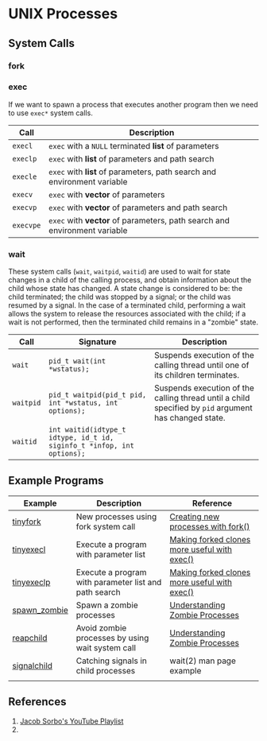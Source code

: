 # UNIX Processes

## System Calls

### fork


### exec

If we want to spawn a process that executes another program then we need to use `exec*` system calls.

| Call | Description |
| ---- | ----------- |
| `execl` | `exec` with a `NULL` terminated **list** of parameters |
| `execlp` | `exec` with **list** of parameters and path search |
| `execle` | `exec` with **list** of parameters, path search and environment variable |
| `execv` | `exec` with **vector** of parameters |
| `execvp` | `exec` with **vector** of parameters and path search |
| `execvpe` | `exec` with **vector** of parameters, path search and environment variable |

### wait

These system calls (`wait`, `waitpid`, `waitid`) are used to wait for state changes in a child of the calling process, and obtain information about the child whose state has changed. A state change is considered to be: the child terminated; the child was stopped by a signal; or the child was resumed by a signal. In the case of a terminated child, performing a wait allows the system to release the resources associated with the child; if a wait is not performed, then the terminated child remains in a "zombie" state.

| Call | Signature | Description |
| ---- | --------- | ----------- |
| `wait` | `pid_t wait(int *wstatus);` | Suspends execution of the calling thread until one of its children terminates. |
| `waitpid` | `pid_t waitpid(pid_t pid, int *wstatus, int options);` | Suspends execution of the calling thread until a child specified by `pid` argument has changed state. |
| `waitid` | `int waitid(idtype_t idtype, id_t id, siginfo_t *infop, int options);` |  |

## Example Programs

| Example | Description | Reference |
| ------- | ----------- | --------- |
| [tinyfork](fork/tinyfork.c) | New processes using fork system call | [Creating new processes with fork()](https://www.youtube.com/watch?v=ss1-REMJ9GA) |
| [tinyexecl](exec/tinyexecl.c) | Execute a program with parameter list | [Making forked clones more useful with exec()](https://www.youtube.com/watch?v=kDxjcyHu_Qs) |
| [tinyexeclp](exec/tinyexeclp.c) | Execute a program with parameter list and path search | [Making forked clones more useful with exec()](https://www.youtube.com/watch?v=kDxjcyHu_Qs) |
| [spawn_zombie](wait/spawn_zombie.c) | Spawn a zombie processes | [Understanding Zombie Processes](https://www.youtube.com/watch?v=xJ8KenZw2ag) |
| [reapchild](wait/reapchild.c) | Avoid zombie processes by using wait system call | [Understanding Zombie Processes](https://www.youtube.com/watch?v=xJ8KenZw2ag) |
| [signalchild](wait/signalchild.c) | Catching signals in child processes | wait(2) man page example |
|  |  |  |

## References

1. [Jacob Sorbo's YouTube Playlist](https://www.youtube.com/playlist?list=PL9IEJIKnBJjFNNfpY6fHjVzAwtgRYjhPw)
2. 
